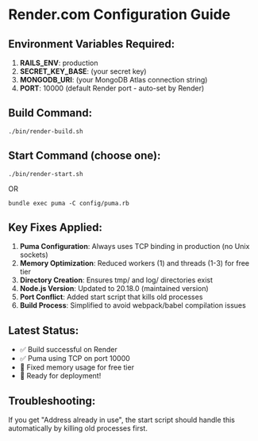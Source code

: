 # Render.com Configuration Guide

## Environment Variables Required:

1. **RAILS_ENV**: production
2. **SECRET_KEY_BASE**: (your secret key)
3. **MONGODB_URI**: (your MongoDB Atlas connection string)
4. **PORT**: 10000 (default Render port - auto-set by Render)

## Build Command:
```
./bin/render-build.sh
```

## Start Command (choose one):
```
./bin/render-start.sh
```
OR
```
bundle exec puma -C config/puma.rb
```

## Key Fixes Applied:

1. **Puma Configuration**: Always uses TCP binding in production (no Unix sockets)
2. **Memory Optimization**: Reduced workers (1) and threads (1-3) for free tier
3. **Directory Creation**: Ensures tmp/ and log/ directories exist
4. **Node.js Version**: Updated to 20.18.0 (maintained version)
5. **Port Conflict**: Added start script that kills old processes
6. **Build Process**: Simplified to avoid webpack/babel compilation issues

## Latest Status:
- ✅ Build successful on Render
- ✅ Puma using TCP on port 10000
- 🔧 Fixed memory usage for free tier
- 🚀 Ready for deployment!

## Troubleshooting:
If you get "Address already in use", the start script should handle this automatically by killing old processes first.
